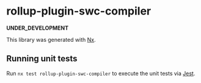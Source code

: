 # rollup-plugin-swc-compiler

__UNDER_DEVELOPMENT__

This library was generated with [Nx](https://nx.dev).

## Running unit tests

Run `nx test rollup-plugin-swc-compiler` to execute the unit tests via [Jest](https://jestjs.io).
